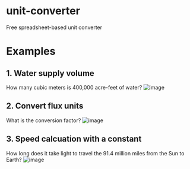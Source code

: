 # unit-converter
Free spreadsheet-based unit converter

# Examples
## 1. Water supply volume
How many cubic meters is 400,000 acre-feet of water?
![image](https://user-images.githubusercontent.com/35272876/211882171-bd631d8d-825f-43dd-b1c0-50c27af54252.png)

## 2. Convert flux units
What is the conversion factor?
![image](https://user-images.githubusercontent.com/35272876/211879637-4031c89b-964e-466b-a867-adeb6cbd8e71.png)

## 3. Speed calcuation with a constant
How long does it take light to travel the 91.4 million miles from the Sun to Earth?
![image](https://user-images.githubusercontent.com/35272876/211881719-a1e748e6-af6a-4099-816a-f31d90d681d8.png)


